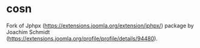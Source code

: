 # cosn
Fork of Jphpx (https://extensions.joomla.org/extension/jphpx/) package by Joachim Schmidt (https://extensions.joomla.org/profile/profile/details/94480).
